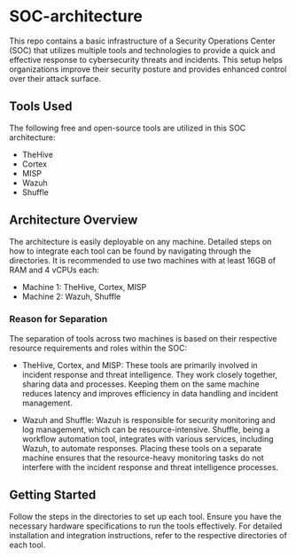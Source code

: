 # SOC-architecture

This repo contains a basic infrastructure of a Security Operations Center (SOC) that utilizes multiple tools and technologies to provide a quick and effective response to cybersecurity threats and incidents. This setup helps organizations improve their security posture and provides enhanced control over their attack surface.

## Tools Used

The following free and open-source tools are utilized in this SOC architecture:

- TheHive
- Cortex
- MISP
- Wazuh
- Shuffle

## Architecture Overview

The architecture is easily deployable on any machine. Detailed steps on how to integrate each tool can be found by navigating through the directories. It is recommended to use two machines with at least 16GB of RAM and 4 vCPUs each:

- Machine 1: TheHive, Cortex, MISP
- Machine 2: Wazuh, Shuffle

### Reason for Separation

The separation of tools across two machines is based on their respective resource requirements and roles within the SOC:

- TheHive, Cortex, and MISP: These tools are primarily involved in incident response and threat intelligence. They work closely together, sharing data and processes. Keeping them on the same machine reduces latency and improves efficiency in data handling and incident management.

- Wazuh and Shuffle: Wazuh is responsible for security monitoring and log management, which can be resource-intensive. Shuffle, being a workflow automation tool, integrates with various services, including Wazuh, to automate responses. Placing these tools on a separate machine ensures that the resource-heavy monitoring tasks do not interfere with the incident response and threat intelligence processes.

## Getting Started

Follow the steps in the directories to set up each tool. Ensure you have the necessary hardware specifications to run the tools effectively. For detailed installation and integration instructions, refer to the respective directories of each tool.